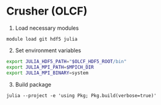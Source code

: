 # Crusher (OLCF)

1. Load necessary modules
```
module load git hdf5 julia
```

2. Set environment variables
```bash
export JULIA_HDF5_PATH="$OLCF_HDF5_ROOT/bin"
export JULIA_MPI_PATH=$MPICH_DIR
export JULIA_MPI_BINARY=system
```

3. Build package
```
julia --project -e 'using Pkg; Pkg.build(verbose=true)'
```
